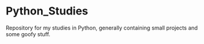 # Python_Studies
Repository for my studies in Python, generally containing small projects and some goofy stuff.
